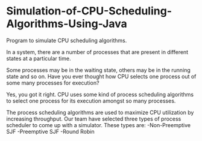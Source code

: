 # Simulation-of-CPU-Scheduling-Algorithms-Using-Java
Program to simulate CPU scheduling algorithms.

In a system, there are a number of processes that are present in different states at a 
particular time. 

Some processes may be in the waiting state, others may be in the 
running state and so on. Have you ever thought how CPU selects one process out of 
some many processes for execution? 

Yes, you got it right. CPU uses some kind of 
process scheduling algorithms to select one process for its execution amongst so 
many processes. 

The process scheduling algorithms are used to maximize CPU 
utilization by increasing throughput. Our team have selected three types of process 
scheduler to come up with a simulator. These types are:
  -Non-Preemptive SJF
  -Preemptive SJF
  -Round Robin
